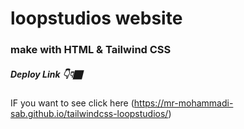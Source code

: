 # loopstudios website 

### make with HTML & Tailwind CSS

##### Deploy Link 👇👇🏿

IF you want to see click here (https://mr-mohammadi-sab.github.io/tailwindcss-loopstudios/)